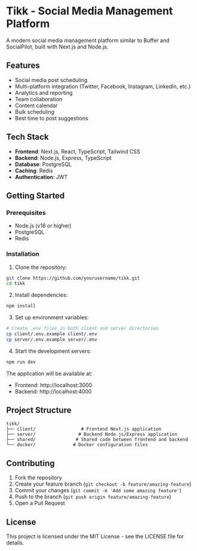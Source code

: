 # Tikk - Social Media Management Platform

A modern social media management platform similar to Buffer and SocialPilot, built with Next.js and Node.js.

## Features

- Social media post scheduling
- Multi-platform integration (Twitter, Facebook, Instagram, LinkedIn, etc.)
- Analytics and reporting
- Team collaboration
- Content calendar
- Bulk scheduling
- Best time to post suggestions

## Tech Stack

- **Frontend**: Next.js, React, TypeScript, Tailwind CSS
- **Backend**: Node.js, Express, TypeScript
- **Database**: PostgreSQL
- **Caching**: Redis
- **Authentication**: JWT

## Getting Started

### Prerequisites

- Node.js (v18 or higher)
- PostgreSQL
- Redis

### Installation

1. Clone the repository:
```bash
git clone https://github.com/yourusername/tikk.git
cd tikk
```

2. Install dependencies:
```bash
npm install
```

3. Set up environment variables:
```bash
# Create .env files in both client and server directories
cp client/.env.example client/.env
cp server/.env.example server/.env
```

4. Start the development servers:
```bash
npm run dev
```

The application will be available at:
- Frontend: http://localhost:3000
- Backend: http://localhost:4000

## Project Structure

```
tikk/
├── client/                 # Frontend Next.js application
├── server/                # Backend Node.js/Express application
├── shared/               # Shared code between frontend and backend
└── docker/              # Docker configuration files
```

## Contributing

1. Fork the repository
2. Create your feature branch (`git checkout -b feature/amazing-feature`)
3. Commit your changes (`git commit -m 'Add some amazing feature'`)
4. Push to the branch (`git push origin feature/amazing-feature`)
5. Open a Pull Request

## License

This project is licensed under the MIT License - see the LICENSE file for details. 